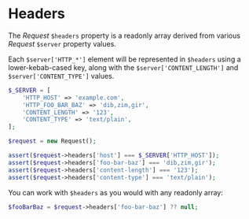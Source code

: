 # Headers

The _Request_ `$headers` property is a readonly array derived from various
_Request_ `$server` property values.

Each `$server['HTTP_*']` element will be represented in `$headers` using a
lower-kebab-cased key, along with the `$server['CONTENT_LENGTH']` and
`$server['CONTENT_TYPE']` values.

```php
$_SERVER = [
    'HTTP_HOST' => 'example.com',
    'HTTP_FOO_BAR_BAZ' => 'dib,zim,gir',
    'CONTENT_LENGTH' => '123',
    'CONTENT_TYPE' => 'text/plain',
];

$request = new Request();

assert($request->headers['host'] === $_SERVER['HTTP_HOST']);
assert($request->headers['foo-bar-baz'] === 'dib,zim,gir');
assert($request->headers['content-length'] === '123');
assert($request->headers['content-type'] === 'text/plain');
```

You can work with `$headers` as you would with any readonly array:

```php
$fooBarBaz = $request->headers['foo-bar-baz'] ?? null;
```
